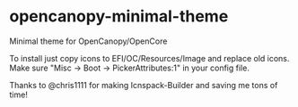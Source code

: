 # opencanopy-minimal-theme
Minimal theme for OpenCanopy/OpenCore

To install just copy icons to EFI/OC/Resources/Image and replace old icons.
Make sure "Misc -> Boot -> PickerAttributes:1" in your config file.

Thanks to @chris1111 for making Icnspack-Builder and saving me tons of time!
